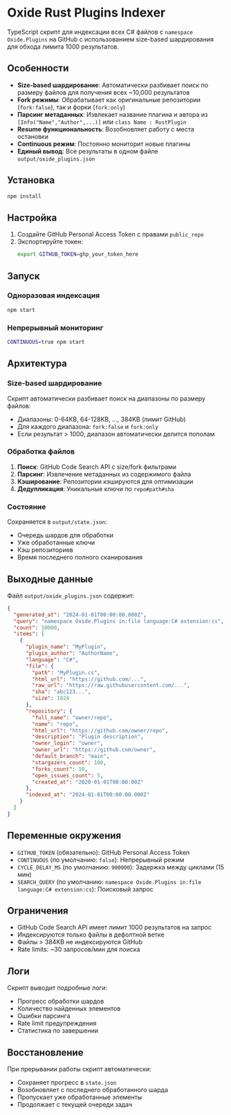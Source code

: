# Oxide Rust Plugins Indexer

TypeScript скрипт для индексации всех C# файлов с `namespace Oxide.Plugins` на GitHub с использованием size-based шардирования для обхода лимита 1000 результатов.

## Особенности

- **Size-based шардирование**: Автоматически разбивает поиск по размеру файлов для получения всех ~10,000 результатов
- **Fork режимы**: Обрабатывает как оригинальные репозитории (`fork:false`), так и форки (`fork:only`)
- **Парсинг метаданных**: Извлекает название плагина и автора из `[Info("Name","Author",...)]` или `class Name : RustPlugin`
- **Resume функциональность**: Возобновляет работу с места остановки
- **Continuous режим**: Постоянно мониторит новые плагины
- **Единый вывод**: Все результаты в одном файле `output/oxide_plugins.json`

## Установка

```bash
npm install
```

## Настройка

1. Создайте GitHub Personal Access Token с правами `public_repo`
2. Экспортируйте токен:
   ```bash
   export GITHUB_TOKEN=ghp_your_token_here
   ```

## Запуск

### Одноразовая индексация
```bash
npm start
```

### Непрерывный мониторинг
```bash
CONTINUOUS=true npm start
```

## Архитектура

### Size-based шардирование
Скрипт автоматически разбивает поиск на диапазоны по размеру файлов:
- Диапазоны: 0-64KB, 64-128KB, ..., 384KB (лимит GitHub)
- Для каждого диапазона: `fork:false` и `fork:only`
- Если результат > 1000, диапазон автоматически делится пополам

### Обработка файлов
1. **Поиск**: GitHub Code Search API с size/fork фильтрами
2. **Парсинг**: Извлечение метаданных из содержимого файла
3. **Кэширование**: Репозитории кэшируются для оптимизации
4. **Дедупликация**: Уникальные ключи по `repo#path#sha`

### Состояние
Сохраняется в `output/state.json`:
- Очередь шардов для обработки
- Уже обработанные ключи
- Кэш репозиториев
- Время последнего полного сканирования

## Выходные данные

Файл `output/oxide_plugins.json` содержит:
```json
{
  "generated_at": "2024-01-01T00:00:00.000Z",
  "query": "namespace Oxide.Plugins in:file language:C# extension:cs",
  "count": 10000,
  "items": [
    {
      "plugin_name": "MyPlugin",
      "plugin_author": "AuthorName",
      "language": "C#",
      "file": {
        "path": "MyPlugin.cs",
        "html_url": "https://github.com/...",
        "raw_url": "https://raw.githubusercontent.com/...",
        "sha": "abc123...",
        "size": 1024
      },
      "repository": {
        "full_name": "owner/repo",
        "name": "repo",
        "html_url": "https://github.com/owner/repo",
        "description": "Plugin description",
        "owner_login": "owner",
        "owner_url": "https://github.com/owner",
        "default_branch": "main",
        "stargazers_count": 100,
        "forks_count": 10,
        "open_issues_count": 5,
        "created_at": "2020-01-01T00:00:00Z"
      },
      "indexed_at": "2024-01-01T00:00:00.000Z"
    }
  ]
}
```

## Переменные окружения

- `GITHUB_TOKEN` (обязательно): GitHub Personal Access Token
- `CONTINUOUS` (по умолчанию: `false`): Непрерывный режим
- `CYCLE_DELAY_MS` (по умолчанию: `900000`): Задержка между циклами (15 мин)
- `SEARCH_QUERY` (по умолчанию: `namespace Oxide.Plugins in:file language:C# extension:cs`): Поисковый запрос

## Ограничения

- GitHub Code Search API имеет лимит 1000 результатов на запрос
- Индексируются только файлы в дефолтной ветке
- Файлы > 384KB не индексируются GitHub
- Rate limits: ~30 запросов/мин для поиска

## Логи

Скрипт выводит подробные логи:
- Прогресс обработки шардов
- Количество найденных элементов
- Ошибки парсинга
- Rate limit предупреждения
- Статистика по завершении

## Восстановление

При прерывании работы скрипт автоматически:
- Сохраняет прогресс в `state.json`
- Возобновляет с последнего обработанного шарда
- Пропускает уже обработанные элементы
- Продолжает с текущей очереди задач


